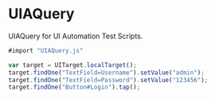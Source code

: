 # UIAQuery

UIAQuery for UI Automation Test Scripts.

```javascript
#import "UIAQuery.js"

var target = UITarget.localTarget();
target.findOne("TextField=Username").setValue("admin");
target.findOne("TextField=Password").setValue("123456");
target.findOne("Button#Login").tap();
```
